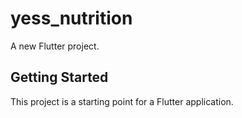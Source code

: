 # yess_nutrition

A new Flutter project.

## Getting Started

This project is a starting point for a Flutter application.
